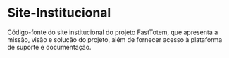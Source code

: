 # Site-Institucional
Código-fonte do site institucional do projeto FastTotem, que apresenta a missão, visão e solução do projeto, além de fornecer acesso à plataforma de suporte e documentação.
